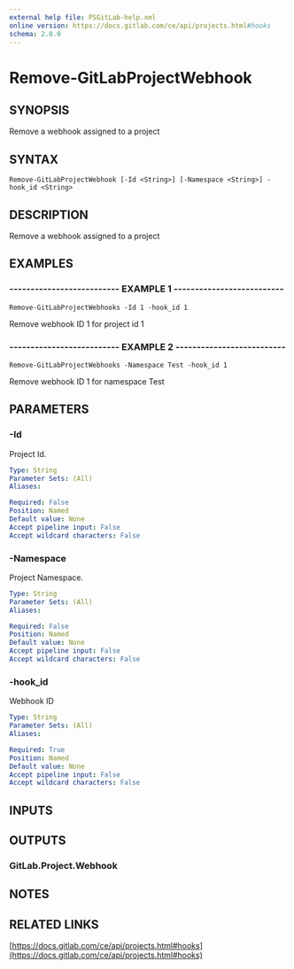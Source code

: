 ```yaml
---
external help file: PSGitLab-help.xml
online version: https://docs.gitlab.com/ce/api/projects.html#hooks
schema: 2.0.0
---
```


# Remove-GitLabProjectWebhook

## SYNOPSIS
Remove a webhook assigned to a project

## SYNTAX

```
Remove-GitLabProjectWebhook [-Id <String>] [-Namespace <String>] -hook_id <String>
```

## DESCRIPTION
Remove a webhook assigned to a project

## EXAMPLES

### -------------------------- EXAMPLE 1 --------------------------
```
Remove-GitLabProjectWebhooks -Id 1 -hook_id 1
```

Remove webhook ID 1 for project id 1

### -------------------------- EXAMPLE 2 --------------------------
```
Remove-GitLabProjectWebhooks -Namespace Test -hook_id 1
```

Remove webhook ID 1 for namespace Test

## PARAMETERS

### -Id
Project Id.

```yaml
Type: String
Parameter Sets: (All)
Aliases: 

Required: False
Position: Named
Default value: None
Accept pipeline input: False
Accept wildcard characters: False
```

### -Namespace
Project Namespace.

```yaml
Type: String
Parameter Sets: (All)
Aliases: 

Required: False
Position: Named
Default value: None
Accept pipeline input: False
Accept wildcard characters: False
```

### -hook_id
Webhook ID

```yaml
Type: String
Parameter Sets: (All)
Aliases: 

Required: True
Position: Named
Default value: None
Accept pipeline input: False
Accept wildcard characters: False
```

## INPUTS

## OUTPUTS

### GitLab.Project.Webhook

## NOTES

## RELATED LINKS

[https://docs.gitlab.com/ce/api/projects.html#hooks](https://docs.gitlab.com/ce/api/projects.html#hooks)

